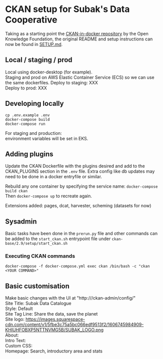 # CKAN setup for Subak's Data Cooperative

Taking as a starting point the [CKAN-in-docker repository](https://github.com/okfn/docker-ckan) by the Open Knowledge Foundation, the original README and setup instructions can now be found in [SETUP.md](/SETUP.md).

## Local / staging / prod
Local using docker-desktop (for example).   
Staging and prod on AWS Elastic Container Service (ECS) so we can use the same dockerfiles.
Deploy to staging: XXX  
Deploy to prod: XXX  

## Developing locally
`cp .env.example .env`  
`docker-compose build`  
`docker-compose run`  

For staging and production:  
environment variables will be set in EKS.

## Adding plugins
Update the CKAN Dockerfile with the plugins desired and add to the CKAN_PLUGINS section in the `.env` file. Extra config like db updates may need to be done in a docker entryfile or similar.

Rebuild any one container by specifying the service name: `docker-compose build ckan`  
Then `docker-compose up` to recreate again.

Extensions added:  pages, dcat, harvester, scheming (datasets for now)

## Sysadmin
Basic tasks have been done in the `prerun.py` file and other commands can be added to the `start_ckan.sh` entrypoint file under `ckan-base/2.9/setup/start_ckan.sh`  

### Executing CKAN commands
`docker-compose -f docker-compose.yml exec ckan /bin/bash -c "ckan <YOUR COMMAND>"`  



## Basic customisation
Make basic changes with the UI at "http://<my-ckan-url>/ckan-admin/config/"  
Site Title: Subak Data Catalogue  
Style: Default  
Site Tag Line: Share the data, save the planet  
Site logo: https://images.squarespace-cdn.com/content/v1/5fbe3c75a5bc066edf9513f2/1606745984909-KHIUHFOBXP5NTTNVMG5B/SUBAK_LOGO.png  
 About:  
 Intro Text:  
 Custom CSS:  
 Homepage: Search, introductory area and stats  
 
